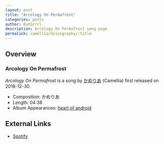 ```yaml
---
layout: post
title: "Arcology On Permafrost"
categories: posts
author: KatGrrrl
description: Arcology On Permafrost song page
permalink: camellia/discography/:title
---
```


## Overview

### Arcology On Permafrost

*Arcology On Permafrost* is a song by [かめりあ](<{% link postsWiki/_posts/2023-12-10-camellia.md %}>) (Camellia) first released on 2018-12-30.

* Composition: かめりあ
* Length: 04:38
* Album Appearances: [heart of android](<{% link postsInclude/_posts/camellia/albums/heart-of-android/2023-12-21-heart-of-android.md %}>)

## External Links

* [Spotify](https://open.spotify.com/track/7vAmjqz8qaCuAYm8vAuEEl?si=377f7ec31dfd421c)
